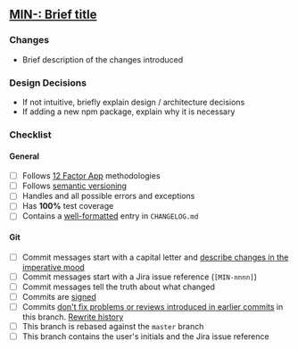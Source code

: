 ## [MIN-: Brief title](https://mindfulchef.atlassian.net/browse/MIN-)

### Changes

- Brief description of the changes introduced

### Design Decisions

- If not intuitive, briefly explain design / architecture decisions
- If adding a new npm package, explain why it is necessary

### Checklist

#### General

- [ ] Follows [12 Factor App](https://12factor.net/) methodologies
- [ ] Follows [semantic versioning](https://semver.org/)
- [ ] Handles and all possible errors and exceptions
- [ ] Has **100%** test coverage
- [ ] Contains a [well-formatted](https://keepachangelog.com/en/1.0.0/) entry in `CHANGELOG.md`

#### Git

- [ ] Commit messages start with a capital letter and [describe changes in the imperative mood](https://git.kernel.org/pub/scm/git/git.git/tree/Documentation/SubmittingPatches?id=HEAD#n135)
- [ ] Commit messages start with a Jira issue reference (`[MIN-nnnn]`)
- [ ] Commit messages tell the truth about what changed
- [ ] Commits are [signed](https://help.github.com/en/github/authenticating-to-github/signing-commits)
- [ ] Commits [don't fix problems or reviews introduced in earlier commits](https://about.gitlab.com/blog/2018/06/07/keeping-git-commit-history-clean/#situation-3-i-need-to-add-remove-or-combine-commits) in this branch. [Rewrite history](https://git-scm.com/book/en/v2/Git-Tools-Rewriting-History)
- [ ] This branch is rebased against the `master` branch
- [ ] This branch contains the user's initials and the Jira issue reference
